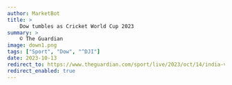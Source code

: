 ```yaml
---
author: MarketBot
title: >
    Dow tumbles as Cricket World Cup 2023
summary: >
    © The Guardian
image: down1.png
tags: ["Sport", "Dow", "^DJI"]
date: 2023-10-13
redirect_to: https://www.theguardian.com/sport/live/2023/oct/14/india-v-pakistan-cricket-world-cup-2023-live-score-updates
redirect_enabled: true
---
```

